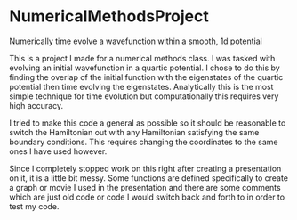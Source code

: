 # NumericalMethodsProject
Numerically time evolve a wavefunction within a smooth, 1d potential

This is a project I made for a numerical methods class. I was tasked with evolving an initial wavefunction in a quartic potential. I chose to do this by finding the overlap of the initial function with the eigenstates of the quartic potential then time evolving the eigenstates. Analytically this is the most simple technique for time evolution but computationally this requires very high accuracy.

I tried to make this code a general as possible so it should be reasonable to switch the Hamiltonian out with any Hamiltonian satisfying the same boundary conditions. This requires changing the coordinates to the same ones I have used however.

Since I completely stopped work on this right after creating a presentation on it, it is a little bit messy. Some functions are defined specifically to create a graph or movie I used in the presentation and there are some comments which are just old code or code I would switch back and forth to in order to test my code.